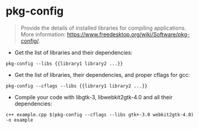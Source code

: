 # pkg-config

> Provide the details of installed libraries for compiling applications.
> More information: <https://www.freedesktop.org/wiki/Software/pkg-config/>.

- Get the list of libraries and their dependencies:

`pkg-config --libs {{library1 library2 ...}}`

- Get the list of libraries, their dependencies, and proper cflags for gcc:

`pkg-config --cflags --libs {{library1 library2 ...}}`

- Compile your code with libgtk-3, libwebkit2gtk-4.0 and all their dependencies:

`c++ example.cpp $(pkg-config --cflags --libs gtk+-3.0 webkit2gtk-4.0) -o example` 

